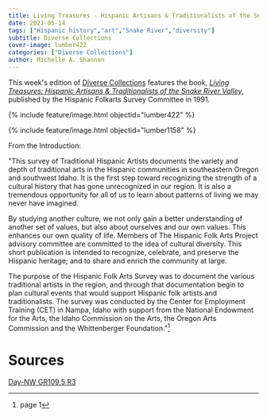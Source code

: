 ```yaml
---
title: Living Treasures - Hispanic Artisans & Traditionalists of the Snake River Valley
date: 2021-05-14
tags: ["Hispanic history","art","Snake River","diversity"]
subtitle: Diverse Collections
cover-image: lumber422
categories: ["Diverse Collections"]
author: Michelle A. Shannon
---
```


This week's edition of [Diverse Collections](https://harvester.lib.uidaho.edu/series/diversecollections.html) features the book, [*Living Treasures: Hispanic Artisans & Traditionalists of the Snake River Valley,*](https://alliance-primo.hosted.exlibrisgroup.com/permalink/f/m1uotc/CP71171378500001451) published by the Hispanic Folkarts Survey Committee in 1991. 

{% include feature/image.html objectid="lumber422" %}

{% include feature/image.html objectid="lumber1158" %}

From the Introduction:

"This survey of Traditional Hispanic Artists documents the variety and depth of traditional arts in the Hispanic communities in southeastern Oregon and southwest Idaho. It is the first step toward recognizing the strength of a cultural history that has gone unrecognized in our region. It is also a tremendous opportunity for all of us to learn about patterns of living we may never have imagined.

By studying another culture, we not only gain a better understanding of another set of values, but also about ourselves and our own values. This enhances our own quality of life. Members of The Hispanic Folk Arts Project advisory committee are committed to the idea of cultural diversity. This short publication is intended to recognize, celebrate, and preserve the Hispanic heritage; and to share and enrich the community at large.

The purpose of the Hispanic Folk Arts Survey was to document the various traditional artists in the region, and through that documentation begin to plan cultural events that would support Hispanic folk artists and traditionalists. The survey was conducted by the Center for Employment Training (CET) in Nampa, Idaho with support from the National Endowment for the Arts, the Idaho Commission on the Arts, the Oregon Arts Commission and the Whittenberger Foundation."[^1]

# Sources

[Day-NW GR109.5 R3](https://alliance-primo.hosted.exlibrisgroup.com/permalink/f/m1uotc/CP71171378500001451)

[^1]: page 1